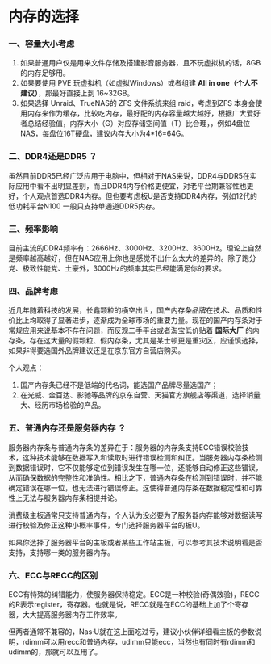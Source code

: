 # 内存的选择

### 一、容量大小考虑

1. 如果普通用户仅是用来文件存储及搭建影音服务器，且不玩虚拟机的话，8GB 的内存足够用。
2. 如果要使用 PVE 玩虚拟机（如虚拟Windows）或者组建 **All in one（个人不建议）**，那最好直接上到 16~32GB。
3. 如果选择 Unraid、TrueNAS的 ZFS 文件系统来组 raid，考虑到ZFS 本身会使用内存来作为缓存，比较吃内存，最好配的内存容量越大越好，根据广大爱好者总结经验值，内存大小（G）对应存储空间值（T）比合理，，例如4盘位NAS，每盘位16T硬盘，建议内存大小为4*16=64G。

### 二、DDR4还是DDR5 ？

虽然目前DDR5已经广泛应用于电脑中，但相对于NAS来说，DDR4与DDR5在实际应用中看不出明显差别，而且DDR4内存价格更便宜，对老平台期兼容性也更好，个人观点首选DDR4内存。但也要考虑板U是否支持DDR4内存，例如12代的低功耗平台N100 一般只支持单通道DDR5内存。

### 三、频率影响

目前主流的DDR4频率有：2666Hz、3000Hz、3200Hz、3600Hz。理论上自然是频率越高越好，但在NAS应用上你也是感觉不出什么太大的差异的。除了跑分党、极致性能党、土豪外，3000Hz的频率其实已经能满足你的要求。

### 四、品牌考虑

近几年随着科技的发展，长鑫颗粒的横空出世，国产内存条品牌在技术、品质和性价比上均取得了显著进步，逐渐成为全球市场的重要力量。现在的国产内存条对于常规应用来说基本不存在问题，而反观二手平台或者淘宝低价贴着 **国际大厂** 的内存条，存在这大量的假颗粒、假内存条，尤其是某士顿更是重灾区，应谨慎选择，如果非得要选国外品牌建议还是在京东官方自营店购买。

个人观点：

1. 国产内存条已经不是低端的代名词，能选国产品牌尽量选国产；
2. 在光威、金百达、影驰等品牌的京东自营、天猫官方旗舰店等渠道，选择销量大、经历市场检验的产品。

### 五、普通内存还是服务器内存 ？

服务器内存条与普通内存条的差异在于：服务器的内存条支持ECC错误校验技术，这种技术能够在数据写入和读取时进行错误检测和纠正。当服务器内存条检测到数据错误时，它不仅能够定位到错误发生在哪一位，还能够自动修正这些错误，从而确保数据的完整性和准确性。相比之下，普通内存条在检测到错误时，并不能确定错误在哪一位，也无法进行错误修正。这使得普通内存条在数据稳定性和可靠性上无法与服务器内存条相提并论。

消费级主板通常只支持普通内存，个人认为没必要为了服务器内存能够对数据读写进行校验及修正这种小概率事件，专门选择服务器平台的板U。

如果你选择了服务器平台的主板或者某些工作站主板，可以参考其技术说明看是否支持，支持哪一类的服务器内存。

### 六、ECC与RECC的区别

ECC有特殊的纠错能力，使服务器保持稳定。ECC是一种校验(奇偶效验)，RECC的R表示register，寄存器。也就是说，RECC就是在ECC的基础上加了个寄存器，大大提高服务器内存工作效率。

但两者通常不兼容的，Nas·U就在这上面吃过亏，建议小伙伴详细看主板的参数说明，rdimm可以用recc和普通内存，udimm只能ecc，当然也有同时有rdimm和udimm的，那就可以互用了。
